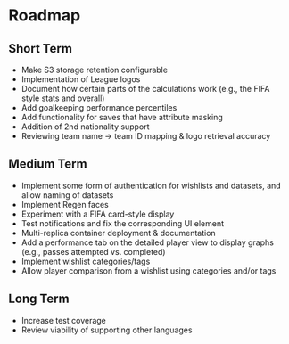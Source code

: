 # Roadmap

## Short Term
- Make S3 storage retention configurable
- Implementation of League logos
- Document how certain parts of the calculations work (e.g., the FIFA style stats and overall)
- Add goalkeeping performance percentiles
- Add functionality for saves that have attribute masking
- Addition of 2nd nationality support
- Reviewing team name -> team ID mapping & logo retrieval accuracy

## Medium Term

- Implement some form of authentication for wishlists and datasets, and allow naming of datasets
- Implement Regen faces
- Experiment with a FIFA card-style display
- Test notifications and fix the corresponding UI element
- Multi-replica container deployment & documentation
- Add a performance tab on the detailed player view to display graphs (e.g., passes attempted vs. completed)
- Implement wishlist categories/tags
- Allow player comparison from a wishlist using categories and/or tags

## Long Term
- Increase test coverage
- Review viability of supporting other languages